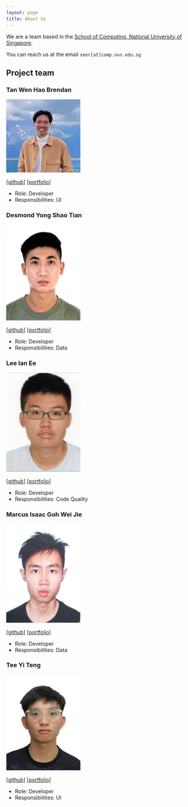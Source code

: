 ```yaml
---
layout: page
title: About Us
---
```


We are a team based in the [School of Computing, National University of Singapore](http://www.comp.nus.edu.sg).

You can reach us at the email `seer[at]comp.nus.edu.sg`

## Project team

### Tan Wen Hao Brendan

<img src="images/nerbnerb.png" width="200px">

[[github](https://github.com/nerbnerb)]
[[portfolio](team/nerbnerb.md)]

* Role: Developer
* Responsibilities: UI

### Desmond Yong Shao Tian

<img src="images/desmondyst.png" width="200px">

[[github](https://github.com/desmondyst)]
[[portfolio](team/desmondyst.md)]

* Role: Developer
* Responsibilities: Data

### Lee Ian Ee

<img src="images/leeianee.png" width="200px">

[[github](https://github.com/leeianee)] [[portfolio](team/leeianee.md)]

* Role: Developer
* Responsibilities: Code Quality

### Marcus Isaac Goh Wei Jie

<img src="images/marcusgwj.png" width="200px">

[[github](https://github.com/Marcusgwj)]
[[portfolio](team/marcusgwj.md)]

* Role: Developer
* Responsibilities: Data

### Tee Yi Teng

<img src="images/puakii.png" width="200px">

[[github](https://github.com/Puakii)]
[[portfolio](team/puakii.md)]

* Role: Developer
* Responsibilities: UI
